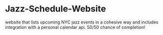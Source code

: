 # Jazz-Schedule-Website
website that lists upcoming NYC jazz events in a cohesive way and includes integration with a personal calendar api.  50/50 chance of completion!
